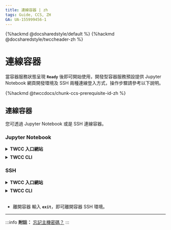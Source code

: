 ```yaml
---
title: 連線容器 | zh
tags: Guide, CCS, ZH
GA: UA-155999456-1
---
```


{%hackmd @docsharedstyle/default %}
{%hackmd @docsharedstyle/twccheader-zh %}

# 連線容器

當容器服務狀態呈現 **`Ready`** 後即可開始使用，開發型容器服務預設提供 Jupyter Notebook 網頁開發環境及 SSH 兩種連線登入方式，操作步驟請參考以下說明。

{%hackmd @twccdocs/chunk-ccs-prerequisite-id-zh %}

## 連線容器

您可透過 Jupyter Notebook 或是 SSH 連線容器。

### Jupyter Notebook

<!-- 1 start -->

<details class="docspoiler">

<summary><b>TWCC 入口網站</b></summary>

<br>

- **Step 1.** 點選 Jupyter 右方之「**開啟**」，即可開啟內建的 Jupyter Notebook 操作網頁。

![](https://cos.twcc.ai/SYS-MANUAL/uploads/upload_536d3b7c1e7631fc0a40616396953b3e.png)

- **Step 2.** 再點選 「**New**」 > 「**Terminal**」，即可連線進入容器環境，開始在容器內進行人工智慧運算工作。

![](https://cos.twcc.ai/SYS-MANUAL/uploads/upload_4d710c1fb912cf901ebfae96d73c06d2.png)


</details>

<!-- Space -->

<div style="height:8px"></div>

<!-- 2. start -->

<details class="docspoiler">

<summary><b>TWCC CLI</b></summary>

<br>

- **Step 1.** 取得容器 ID 為 `1249374` 的容器 Jupyter Notebook 網址。


```bash
$ twccli ls ccs -s 1249374 -gjpnb
```


- **Step 2.** 點選 「**網址**」 (CLI)，即可開啟 Jupyter Notebook。

![](https://cos.twcc.ai/SYS-MANUAL/uploads/upload_619c5fad19ccb469b5368895935ae48b.png)


- **Step 3.** 再點選 「**New**」 > 「**Terminal**」，即可連線進入容器環境。

![](https://cos.twcc.ai/SYS-MANUAL/uploads/upload_4d710c1fb912cf901ebfae96d73c06d2.png)


</details>


### SSH

<!-- 1 start -->

<details class="docspoiler">

<summary><b>TWCC 入口網站</b></summary>

<br>


- **Step 1.** 點擊 SSH 右方之「**複製圖示**」，即可快速複製主機登人帳號及 IP 位址，

![](https://cos.twcc.ai/SYS-MANUAL/uploads/upload_843ed64309398c217dc4e8c5f4644785.png)

- **Step 2.** 在本地端電腦中，開啟 Terminal 並且填入 SSH 登入之相關資訊即可完成，登入的帳號及密碼為 iService 中所設定之主機帳號與密碼，另可使用其他第三方軟體如 Putty 等工具進行連線。

<div style="background-color:black;color:white;padding:20px;">

C:\Users\Janice_Chiang><span style="background-color:#fcf8e3; color: #000; padding:3.2px">ssh twcctest1234@203.145.219.134 -p 58794</span>
The authenticity of host '[203.145.219.134]:58794 ([203.145.219.134]:58794)' can't be established.
ECDSA key fingerprint is SHA256:ynH3b3yiP74bI6OD54FyA34OfiPT/7bAS07V/9gsceY.
Are you sure you want to continue connecting (yes/no)? <span style="background-color:#fcf8e3; color: #000; padding:3.2px">yes</span>
Warning: Permanently added ‘[203.145.219.129]:51606’ (ED25519) to the list of known hosts.
janice2019@203.145.219.129’s password:
Welcome to Ubuntu 16.04.5 LTS (GNU/Linux 3.10.0-862.el7.x86_64 x86_64)

Documentation: https://help.ubuntu.com

Management: https://landscape.canonical.com

Support: https://ubuntu.com/advantage

Note: Read and write permission with superuser access in '/home/'
and ‘/work’ directories has been disabled in this environment.
Please avoid running such commands using ‘sudo’ under those directories directly.
If possible, use ‘sudo -s -H [command]’ instead of ‘sudo’ to avoid them.
init: Setting environment variables
twcctest1234@t36g6ptest03-ndg8f:~$

</details>

<!-- Space -->

<div style="height:8px"></div>

<!-- 2. start -->

<details class="docspoiler">

<summary><b>TWCC CLI</b></summary>

<br>

- **Step 1.** 取得 SSH 容器 ID 為 **`1249380`** 的容器 SSH 連線資訊

```bash
$ twccli ls ccs -s 1249374 -gssh
```
- **Step 2.** 在本地端電腦中，開啟 Terminal，複製貼上指令 > 輸入「**主機密碼**」，即可連線進入容器。

</details>

<br>

- 離開容器
    輸入 **`exit`**，即可離開容器 SSH 環境。

---

:::info
<i class="fa fa-paperclip fa-20" aria-hidden="true"></i> **附註：** [<ins>忘記主機密碼？</ins>](https://man.twcc.ai/@twccdocs/guide-service-hostname-pwd-otp-zh#%E9%87%8D%E7%BD%AE%E4%B8%BB%E6%A9%9F%E5%AF%86%E7%A2%BC)
:::
